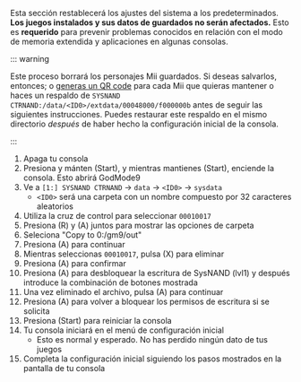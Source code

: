 Esta sección restablecerá los ajustes del sistema a los predeterminados. **Los juegos instalados y sus datos de guardados no serán afectados.** Esto es **requerido** para prevenir problemas conocidos en relación con el modo de memoria extendida y aplicaciones en algunas consolas.

::: warning

Este proceso borrará los personajes Mii guardados. Si deseas salvarlos, entonces; o [generas un QR code](https://es-americas-support.nintendo.com/app/answers/detail/a_id/24354/~/c%C3%B3mo-generar-un-qr-code%E2%84%A2-para-un-mii) para cada Mii que quieras mantener o haces un respaldo de `SYSNAND CTRNAND:/data/<ID0>/extdata/00048000/f000000b` antes de seguir las siguientes instrucciones. Puedes restaurar este respaldo en el mismo directorio _después_ de haber hecho la configuración inicial de la consola.

:::

1. Apaga tu consola
2. Presiona y mánten (Start), y mientras mantienes (Start), enciende la consola. Esto abrirá GodMode9
3. Ve a `[1:] SYSNAND CTRNAND` -> `data` -> `<ID0>` -> `sysdata`
   - `<ID0>` será una carpeta con un nombre compuesto por 32 caracteres aleatorios
4. Utiliza la cruz de control para seleccionar `00010017`
5. Presiona (R) y (A) juntos para mostrar las opciones de carpeta
6. Seleciona "Copy to 0:/gm9/out"
7. Presiona (A) para continuar
8. Mientras seleccionas `00010017`, pulsa (X) para eliminar
9. Presiona (A) para confirmar
10. Presiona (A) para desbloquear la escritura de SysNAND (lvl1) y después introduce la combinación de botones mostrada
11. Una vez eliminado el archivo, pulsa (A) para continuar
12. Presiona (A) para volver a bloquear los permisos de escritura si se solicita
13. Presiona (Start) para reiniciar la consola
14. Tu consola iniciará en el menú de configuración inicial
    - Esto es normal y esperado. No has perdido ningún dato de tus juegos
15. Completa la configuración inicial siguiendo los pasos mostrados en la pantalla de tu consola

